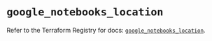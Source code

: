 # `google_notebooks_location`

Refer to the Terraform Registry for docs: [`google_notebooks_location`](https://registry.terraform.io/providers/hashicorp/google-beta/6.21.0/docs/resources/google_notebooks_location).
